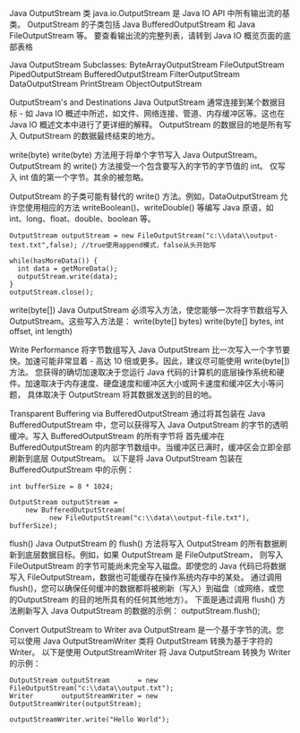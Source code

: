 Java OutputStream 类 java.io.OutputStream 是 Java IO API 中所有输出流的基类。 OutputStream 的子类包括 Java BufferedOutputStream 和
 Java FileOutputStream 等。
要查看输出流的完整列表，请转到 Java IO 概览页面的底部表格

Java OutputStream Subclasses:
ByteArrayOutputStream
FileOutputStream
PipedOutputStream
BufferedOutputStream
FilterOutputStream
DataOutputStream
PrintStream
ObjectOutputStream

OutputStream's and Destinations
Java OutputStream 通常连接到某个数据目标 - 如 Java IO 概述中所述，如文件、网络连接、管道、内存缓冲区等。这也在 Java IO 概述文本中进行了更详细的解释。
 OutputStream 的数据目的地是所有写入 OutputStream 的数据最终结束的地方。

write(byte)
write(byte) 方法用于将单个字节写入 Java OutputStream。 OutputStream 的 write() 方法接受一个包含要写入的字节的字节值的 int。
仅写入 int 值的第一个字节。其余的被忽略。

OutputStream 的子类可能有替代的 write() 方法。例如，DataOutputStream 允许您使用相应的方法 writeBoolean()、writeDouble() 
  等编写 Java 原语，如 int、long、float、double、boolean 等。 

```
OutputStream outputStream = new FileOutputStream("c:\\data\\output-text.txt",false); //true使用append模式，false从头开始写

while(hasMoreData()) {
  int data = getMoreData();
  outputStream.write(data);
}
outputStream.close();
```

write(byte[])
Java OutputStream 必须写入方法，使您能够一次将字节数组写入 OutputStream。这些写入方法是：
write(byte[] bytes)
write(byte[] bytes, int offset, int length)


Write Performance
将字节数组写入 Java OutputStream 比一次写入一个字节要快。加速可能非常显着 - 高达 10 倍或更多。因此，建议尽可能使用 write(byte[]) 方法。
您获得的确切加速取决于您运行 Java 代码的计算机的底层操作系统和硬件。加速取决于内存速度、硬盘速度和缓冲区大小或网卡速度和缓冲区大小等问题，
  具体取决于 OutputStream 将其数据发送到的目的地。

Transparent Buffering via BufferedOutputStream
通过将其包装在 Java BufferedOutputStream 中，您可以获得写入 Java OutputStream 的字节的透明缓冲。写入 BufferedOutputStream 的所有字节将
首先缓冲在 BufferedOutputStream 的内部字节数组中。当缓冲区已满时，缓冲区会立即全部刷新到底层 OutputStream。
以下是将 Java OutputStream 包装在 BufferedOutputStream 中的示例： 

```
int bufferSize = 8 * 1024;

OutputStream outputStream =
    new BufferedOutputStream(
          new FileOutputStream("c:\\data\\output-file.txt"), bufferSize);
```

 

 flush()
 Java OutputStream 的 flush() 方法将写入 OutputStream 的所有数据刷新到底层数据目标。例如，如果 OutputStream 是 FileOutputStream，
 则写入 FileOutputStream 的字节可能尚未完全写入磁盘。即使您的 Java 代码已将数据写入 FileOutputStream，数据也可能缓存在操作系统内存中的某处。
 通过调用flush()，您可以确保任何缓冲的数据都将被刷新（写入）到磁盘（或网络，或您的OutputStream 的目的地所具有的任何其他地方）。
 下面是通过调用 flush() 方法刷新写入 Java OutputStream 的数据的示例：
 outputStream.flush();


Convert OutputStream to Writer
ava OutputStream 是一个基于字节的流。您可以使用 Java OutputStreamWriter 类将 OutputStream 转换为基于字符的 Writer。
以下是使用 OutputStreamWriter 将 Java OutputStream 转换为 Writer 的示例：

```
OutputStream outputStream       = new FileOutputStream("c:\\data\\output.txt");
Writer       outputStreamWriter = new OutputStreamWriter(outputStream);

outputStreamWriter.write("Hello World");
```